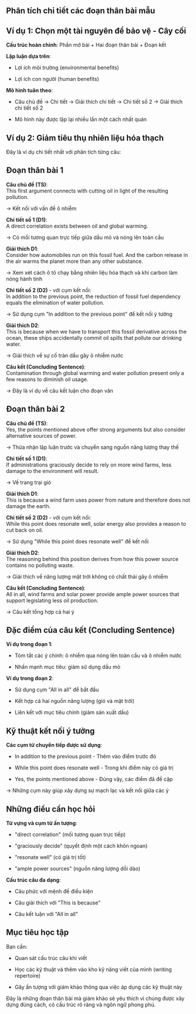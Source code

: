 ## Phân tích chi tiết các đoạn thân bài mẫu

## Ví dụ 1: Chọn một tài nguyên để bảo vệ - Cây cối

**Cấu trúc hoàn chỉnh**: Phần mở bài + Hai đoạn thân bài + Đoạn kết

**Lập luận dựa trên**:

- Lợi ích môi trường (environmental benefits)
    
- Lợi ích con người (human benefits)
    

**Mô hình tuân theo**:

- Câu chủ đề → Chi tiết → Giải thích chi tiết → Chi tiết số 2 → Giải thích chi tiết số 2
    
- Mô hình này được lặp lại nhiều lần một cách nhất quán
    

## Ví dụ 2: Giảm tiêu thụ nhiên liệu hóa thạch

Đây là ví dụ chi tiết nhất với phân tích từng câu:

## Đoạn thân bài 1

**Câu chủ đề (TS)**:  
This first argument connects with cutting oil in light of the resulting pollution.﻿

→ Kết nối với vấn đề ô nhiễm

**Chi tiết số 1 (D1)**:  
A direct correlation exists between oil and global warming.﻿

→ Có mối tương quan trực tiếp giữa dầu mỏ và nóng lên toàn cầu

**Giải thích D1**:  
Consider how automobiles run on this fossil fuel. And the carbon release in the air warms the planet more than any other substance.﻿

→ Xem xét cách ô tô chạy bằng nhiên liệu hóa thạch và khí carbon làm nóng hành tinh

**Chi tiết số 2 (D2)** - với cụm kết nối:  
In addition to the previous point, the reduction of fossil fuel dependency equals the elimination of water pollution.﻿

→ Sử dụng cụm "In addition to the previous point" để kết nối ý tưởng

**Giải thích D2**:  
This is because when we have to transport this fossil derivative across the ocean, these ships accidentally commit oil spills that pollute our drinking water.

→ Giải thích về sự cố tràn dầu gây ô nhiễm nước

**Câu kết (Concluding Sentence)**:  
Contamination through global warming and water pollution present only a few reasons to diminish oil usage.﻿

→ Đây là ví dụ về câu kết luận cho đoạn văn

## Đoạn thân bài 2

**Câu chủ đề (TS)**:  
Yes, the points mentioned above offer strong arguments but also consider alternative sources of power.﻿

→ Thừa nhận lập luận trước và chuyển sang nguồn năng lượng thay thế

**Chi tiết số 1 (D1)**:  
If administrations graciously decide to rely on more wind farms, less damage to the environment will result.﻿

→ Về trang trại gió

**Giải thích D1**:  
This is because a wind farm uses power from nature and therefore does not damage the earth.﻿

**Chi tiết số 2 (D2)** - với cụm kết nối:  
While this point does resonate well, solar energy also provides a reason to cut back on oil.﻿

→ Sử dụng "While this point does resonate well" để kết nối

**Giải thích D2**:  
The reasoning behind this position derives from how this power source contains no polluting waste.﻿

→ Giải thích về năng lượng mặt trời không có chất thải gây ô nhiễm

**Câu kết (Concluding Sentence)**:  
All in all, wind farms and solar power provide ample power sources that support legislating less oil production.﻿

→ Câu kết tổng hợp cả hai ý

## Đặc điểm của câu kết (Concluding Sentence)

**Ví dụ trong đoạn 1**:

- Tóm tắt các ý chính: ô nhiễm qua nóng lên toàn cầu và ô nhiễm nước
    
- Nhấn mạnh mục tiêu: giảm sử dụng dầu mỏ
    

**Ví dụ trong đoạn 2**:

- Sử dụng cụm "All in all" để bắt đầu
    
- Kết hợp cả hai nguồn năng lượng (gió và mặt trời)
    
- Liên kết với mục tiêu chính (giảm sản xuất dầu)
    

## Kỹ thuật kết nối ý tưởng

**Các cụm từ chuyển tiếp được sử dụng**:

- In addition to the previous point﻿ - Thêm vào điểm trước đó
    
- While this point does resonate well﻿ - Trong khi điểm này có giá trị
    
- Yes, the points mentioned above﻿ - Đúng vậy, các điểm đã đề cập
    

→ Những cụm này giúp xây dựng sự mạch lạc và kết nối giữa các ý

## Những điều cần học hỏi

**Từ vựng và cụm từ ấn tượng**:

- "direct correlation" (mối tương quan trực tiếp)
    
- "graciously decide" (quyết định một cách khôn ngoan)
    
- "resonate well" (có giá trị tốt)
    
- "ample power sources" (nguồn năng lượng dồi dào)
    

**Cấu trúc câu đa dạng**:

- Câu phức với mệnh đề điều kiện
    
- Câu giải thích với "This is because"
    
- Câu kết luận với "All in all"
    

## Mục tiêu học tập

Bạn cần:

- Quan sát cấu trúc câu khi viết
    
- Học các kỹ thuật và thêm vào kho kỹ năng viết của mình (writing repertoire)
    
- Gây ấn tượng với giám khảo thông qua việc áp dụng các kỹ thuật này
    

Đây là những đoạn thân bài mà giám khảo sẽ yêu thích vì chúng được xây dựng đúng cách, có cấu trúc rõ ràng và ngôn ngữ phong phú.